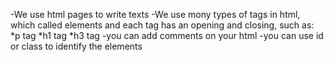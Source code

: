 -We use html pages to write texts 
-We use mony types of tags in html, which called elements and each tag has an opening and closing, such as: 
*p tag
*h1 tag
*h3 tag
-you can add comments on your html 
-you can use id or class to identify the elements
